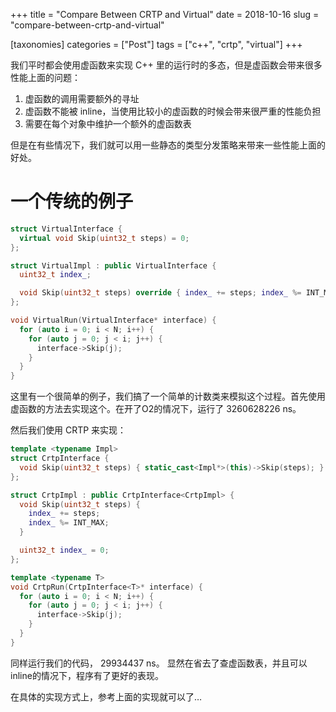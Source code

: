 +++
title = "Compare Between CRTP and Virtual"
date = 2018-10-16
slug = "compare-between-crtp-and-virtual"

[taxonomies]
categories =  ["Post"]
tags = ["c++", "crtp", "virtual"]
+++

我们平时都会使用虚函数来实现 C++ 里的运行时的多态，但是虚函数会带来很多性能上面的问题：
1. 虚函数的调用需要额外的寻址
2. 虚函数不能被 inline，当使用比较小的虚函数的时候会带来很严重的性能负担
3. 需要在每个对象中维护一个额外的虚函数表

但是在有些情况下，我们就可以用一些静态的类型分发策略来带来一些性能上面的好处。

<!-- more -->

# 一个传统的例子
```c++
struct VirtualInterface {
  virtual void Skip(uint32_t steps) = 0;
};

struct VirtualImpl : public VirtualInterface {
  uint32_t index_;

  void Skip(uint32_t steps) override { index_ += steps; index_ %= INT_MAX; }
};

void VirtualRun(VirtualInterface* interface) {
  for (auto i = 0; i < N; i++) {
    for (auto j = 0; j < i; j++) {
      interface->Skip(j);
    }
  }
}
```
这里有一个很简单的例子，我们搞了一个简单的计数类来模拟这个过程。首先使用虚函数的方法去实现这个。在开了O2的情况下，运行了 3260628226 ns。

然后我们使用 CRTP 来实现：
```c++
template <typename Impl>
struct CrtpInterface {
  void Skip(uint32_t steps) { static_cast<Impl*>(this)->Skip(steps); }
};

struct CrtpImpl : public CrtpInterface<CrtpImpl> {
  void Skip(uint32_t steps) {
    index_ += steps;
    index_ %= INT_MAX;
  }

  uint32_t index_ = 0;
};

template <typename T>
void CrtpRun(CrtpInterface<T>* interface) {
  for (auto i = 0; i < N; i++) {
    for (auto j = 0; j < i; j++) {
      interface->Skip(j);
    }
  }
}
```
同样运行我们的代码， 29934437 ns。
显然在省去了查虚函数表，并且可以inline的情况下，程序有了更好的表现。

在具体的实现方式上，参考上面的实现就可以了…